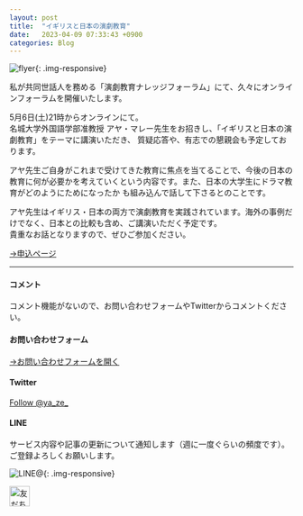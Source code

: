 ```yaml
---
layout: post
title:  "イギリスと日本の演劇教育"
date:   2023-04-09 07:33:43 +0900
categories: Blog
---
```


![flyer]({{site.baseurl}}/img/20230409_01.jpeg){: .img-responsive}


私が共同世話人を務める「演劇教育ナレッジフォーラム」にて、久々にオンラインフォーラムを開催いたします。

5月6日(土)21時からオンラインにて。  
名城大学外国語学部准教授 アヤ・マレー先生をお招きし、「イギリスと日本の演劇教育」をテーマに講演いただき、 質疑応答や、有志での懇親会も予定しております。

アヤ先生ご自身がこれまで受けてきた教育に焦点を当てることで、今後の日本の教育に何が必要かを考えていくという内容です。また、日本の大学生にドラマ教育がどのようにためになったか も組み込んで話して下さるとのことです。

アヤ先生はイギリス・日本の両方で演劇教育を実践されています。海外の事例だけでなく、日本との比較も含め、ご講演いただく予定です。  
貴重なお話となりますので、ぜひご参加ください。

[→申込ページ](https://knowledge-forum2023-vol1.peatix.com/)


---
#### コメント
コメント機能がないので、お問い合わせフォームやTwitterからコメントください。

#### お問い合わせフォーム
[→お問い合わせフォームを開く]({{site.baseurl}}/docs/contact/)

#### Twitter

<a href="https://twitter.com/ya_ze_?ref_src=twsrc%5Etfw" class="twitter-follow-button" data-show-count="false">Follow @ya_ze_</a><script async src="https://platform.twitter.com/widgets.js" charset="utf-8"></script>


#### LINE

サービス内容や記事の更新について通知します（週に一度ぐらいの頻度です）。
ご登録よろしくお願いします。

![LINE@]({{site.baseurl}}/img/lineat.png){: .img-responsive}

<a href="https://line.me/R/ti/p/%40tqt3140x"><img height="36" border="0" alt="友だち追加" src="https://scdn.line-apps.com/n/line_add_friends/btn/ja.png"></a>
